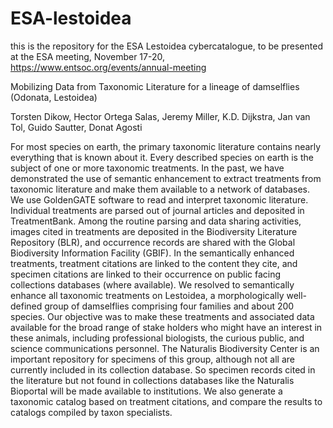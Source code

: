 # ESA-lestoidea
this is the repository for the ESA Lestoidea cybercatalogue, to be presented at the ESA meeting, November 17-20, https://www.entsoc.org/events/annual-meeting


Mobilizing Data from Taxonomic Literature for a lineage of damselflies (Odonata, Lestoidea)
 
Torsten Dikow, Hector Ortega Salas, Jeremy Miller, K.D. Dijkstra, Jan van Tol, Guido Sautter, Donat Agosti

For most species on earth, the primary taxonomic literature contains nearly everything that is known about it. Every described species on earth is the subject of one or more taxonomic treatments. In the past, we have demonstrated the use of semantic enhancement to extract treatments from taxonomic literature and make them available to a network of databases. We use GoldenGATE software to read and interpret taxonomic literature. Individual treatments are parsed out of journal articles and deposited in TreatmentBank. Among the routine parsing and data sharing activities, images cited in treatments are deposited in the Biodiversity Literature Repository (BLR), and occurrence records are shared with the Global Biodiversity Information Facility (GBIF). In the semantically enhanced treatments, treatment citations are linked to the content they cite, and specimen citations are linked to their occurrence on public facing collections databases (where available). We resolved to semantically enhance all taxonomic treatments on Lestoidea, a morphologically well-defined group of damselflies comprising four families and about 200 species. Our objective was to make these treatments and associated data available for the broad range of stake holders who might have an interest in these animals, including professional biologists, the curious public, and science communications personnel. The Naturalis Biodiversity Center is an important repository for specimens of this group, although not all are currently included in its collection database. So specimen records cited in the literature but not found in collections databases like the Naturalis Bioportal will be made available to institutions. We also generate a taxonomic catalog based on treatment citations, and compare the results to catalogs compiled by taxon specialists. 
